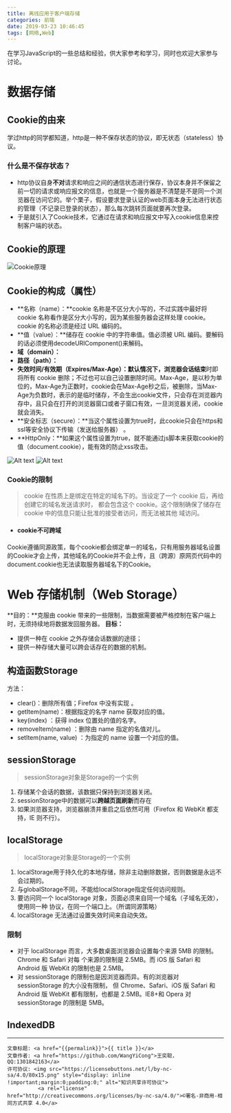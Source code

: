 ```yaml
---
title: 离线应用于客户端存储
categories: 前端
date: 2019-03-23 10:46:45
tags: [网络,Web]
---
```

在学习JavaScript的一些总结和经验，供大家参考和学习，同时也欢迎大家参与讨论。
<!--more-->

# 数据存储

## Cookie的由来
学过http的同学都知道，http是一种不保存状态的协议，即无状态（stateless）协议。

### 什么是不保存状态？
 - http协议自身**不对**请求和响应之间的通信状态进行保存，协议本身并不保留之前一切的请求或响应报文的信息，也就是一个服务器是不清楚是不是同一个浏览器在访问它的。举个栗子，假设要求登录认证的web页面本身无法进行状态的管理（不记录已登录的状态），那么每次跳转页面就要再次登录。
 - 于是就引入了Cookie技术，它通过在请求和响应报文中写入cookie信息来控制客户端的状态。

## Cookie的原理
 

 ![Cookie原理]( https://wx2.sinaimg.cn/mw690/007d7DTvgy1g1falnghegj30lg0kqmxo.jpg)

##  Cookie的构成（属性）
 - **名称（name）：**cookie 名称是不区分大小写的，不过实践中最好将 cookie 名称看作是区分大小写的，因为某些服务器会这样处理 cookie。cookie 的名称必须是经过 URL 编码的。
 - **值（value）：**储存在 cookie 中的字符串值。值必须被 URL 编码。要解码的话必须使用decodeURIComponent()来解码。
 - **域（domain）：**
 - **路径（path）：**
 - **失效时间/有效期（Expires/Max-Age）：**默认情况下，浏览器**会话结束**时即将所有 cookie 删除；不过也可以自己设置删除时间。Max-Age，是以秒为单位的，Max-Age为正数时，cookie会在Max-Age秒之后，被删除，当Max-Age为负数时，表示的是临时储存，不会生出cookie文件，只会存在浏览器内存中，且只会在打开的浏览器窗口或者子窗口有效，一旦浏览器关闭，cookie就会消失。
 - **安全标志（secure）：**当这个属性设置为true时，此cookie只会在https和ssl等安全协议下传输（发送给服务器） 。
 - **HttpOnly：**如果这个属性设置为true，就不能通过js脚本来获取cookie的值（document.cookie），能有效的防止xss攻击。

 ![Alt text](https://wx2.sinaimg.cn/mw690/007d7DTvgy1g1falod6hej311p0ah0ts.jpg)
 ![Alt text](https://wx1.sinaimg.cn/mw690/007d7DTvgy1g1faloend6j30yz07ita0.jpg)

### Cookie的限制
> cookie 在性质上是绑定在特定的域名下的。当设定了一个 cookie 后，再给创建它的域名发送请求时，
都会包含这个 cookie。这个限制确保了储存在 cookie 中的信息只能让批准的接受者访问，而无法被其他
域访问。

- #### cookie不可跨域
Cookie遵循同源政策，每个cookie都会绑定单一的域名，只有用服务器域名设置的Cookie才会上传，其他域名的Cookie并不会上传，且（跨源）原网页代码中的document.cookie也无法读取服务器域名下的Cookie。
 
# Web 存储机制（Web Storage）
**目的：**克服由 cookie 带来的一些限制，当数据需要被严格控制在客户端上时，无须持续地将数据发回服务器。
**目标：**
- 提供一种在 cookie 之外存储会话数据的途径；
- 提供一种存储大量可以跨会话存在的数据的机制。

## 构造函数Storage
 方法：
 - clear()：删除所有值；Firefox 中没有实现 。
 - getItem(name)：根据指定的名字 name 获取对应的值。
 - key(index) ：获得 index 位置处的值的名字。
 - removeItem(name) ：删除由 name 指定的名值对儿。
 - setItem(name, value) ：为指定的 name 设置一个对应的值。

## sessionStorage
 >sessionStorage对象是Storage的一个实例

1. 存储某个会话的数据，该数据只保持到浏览器关闭。
2. sessionStorage中的数据可以**跨越页面刷新**而存在
3. 如果浏览器支持，浏览器崩溃并重启之后依然可用（Firefox 和 WebKit 都支持，IE 则不行）。

## localStorage
  >localStorage对象是Storage的一个实例

1. localStorage用于持久化的本地存储，除非主动删除数据，否则数据是永远不会过期的。
2. 与globalStorage不同，不能给localStorage指定任何访问规则。
3. 要访问同一个 localStorage 对象，页面必须来自同一个域名（子域名无效），使用同一种
协议，在同一个端口上。（所谓同源策略）
4. localStorage 无法通过设置失效时间来自动失效。

### 限制

- 对于 localStorage 而言，大多数桌面浏览器会设置每个来源 5MB 的限制。Chrome 和 Safari 对每
个来源的限制是 2.5MB。而 iOS 版 Safari 和 Android 版 WebKit 的限制也是 2.5MB。
- 对 sessionStorage 的限制也是因浏览器而异。有的浏览器对 sessionStorage 的大小没有限制，
但 Chrome、Safari、iOS 版 Safari 和 Android 版 WebKit 都有限制，也都是 2.5MB。IE8+和 Opera 对
sessionStorage 的限制是 5MB。

## IndexedDB


---------------

><span style="font-size:12px">
	文章标题: <a href="{{permalink}}">{{ title }}</a>
	文章作者: <a href="https://github.com/WangYiCong">王奕聪，QQ:1301842163</a>  
	许可协议: <img src="https://licensebuttons.net/l/by-nc-sa/4.0/80x15.png" style="display: inline !important;margin:0;padding:0;" alt="知识共享许可协议">
			  <a rel="license" href="http://creativecommons.org/licenses/by-nc-sa/4.0/">©署名-非商用-相同方式共享 4.0</a>
</span>